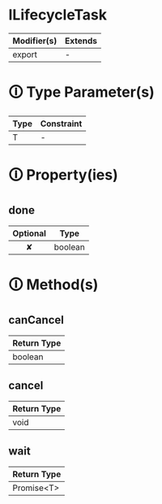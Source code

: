 # ILifecycleTask

| Modifier(s)                            | Extends                                    |
|----------------------------------------|--------------------------------------------|
| export | - |

# &#128712; Type Parameter(s)

| Type | Constraint |
| ---- | ---------- |
| T    | -          |

# &#128712; Property(ies)

## done

| Optional                           | Type                         |
|:----------------------------------:|------------------------------|
| ✘ | boolean |

# &#128712; Method(s)

## canCancel

| Return Type                       |
|-----------------------------------|
| boolean |

## cancel

| Return Type                       |
|-----------------------------------|
| void |

## wait

| Return Type                       |
|-----------------------------------|
| Promise&lt;T&gt; |